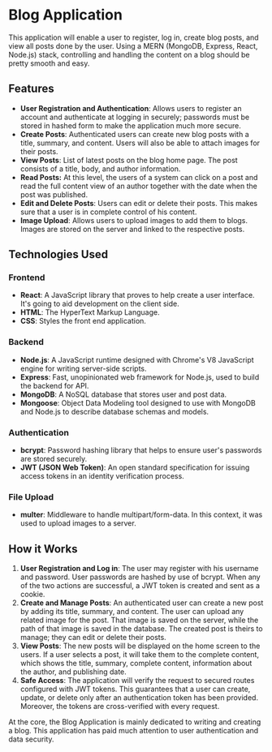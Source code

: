 # Blog Application

This application will enable a user to register, log in, create blog posts, and view all posts done by the user. Using a MERN (MongoDB, Express, React, Node.js) stack, controlling and handling the content on a blog should be pretty smooth and easy.

## Features

- **User Registration and Authentication**: Allows users to register an account and authenticate at logging in securely; passwords must be stored in hashed form to make the application much more secure.
- **Create Posts**: Authenticated users can create new blog posts with a title, summary, and content. Users will also be able to attach images for their posts.
- **View Posts**: List of latest posts on the blog home page. The post consists of a title, body, and author information.
- **Read Posts:** At this level, the users of a system can click on a post and read the full content view of an author together with the date when the post was published.
- **Edit and Delete Posts**: Users can edit or delete their posts. This makes sure that a user is in complete control of his content.
- **Image Upload**: Allows users to upload images to add them to blogs. Images are stored on the server and linked to the respective posts.

## Technologies Used

### Frontend

- **React**: A JavaScript library that proves to help create a user interface. It's going to aid development on the client side.
- **HTML**: The HyperText Markup Language.
- **CSS**: Styles the front end application.

### Backend

- **Node.js**: A JavaScript runtime designed with Chrome's V8 JavaScript engine for writing server-side scripts.
- **Express**: Fast, unopinionated web framework for Node.js, used to build the backend for API.
- **MongoDB**: A NoSQL database that stores user and post data.
- **Mongoose**: Object Data Modeling tool designed to use with MongoDB and Node.js to describe database schemas and models.

### Authentication

- **bcrypt**: Password hashing library that helps to ensure user's passwords are stored securely.
- **JWT (JSON Web Token)**: An open standard specification for issuing access tokens in an identity verification process.

### File Upload

- **multer**: Middleware to handle multipart/form-data. In this context, it was used to upload images to a server.

## How it Works

1. **User Registration and Log in**: The user may register with his username and password. User passwords are hashed by use of bcrypt. When any of the two actions are successful, a JWT token is created and sent as a cookie.
2. **Create and Manage Posts**: An authenticated user can create a new post by adding its title, summary, and content. The user can upload any related image for the post. That image is saved on the server, while the path of that image is saved in the database. The created post is theirs to manage; they can edit or delete their posts.
3. **View Posts**: The new posts will be displayed on the home screen to the users. If a user selects a post, it will take them to the complete content, which shows the title, summary, complete content, information about the author, and publishing date.
4. **Safe Access**: The application will verify the request to secured routes configured with JWT tokens. This guarantees that a user can create, update, or delete only after an authentication token has been provided. Moreover, the tokens are cross-verified with every request.

At the core, the Blog Application is mainly dedicated to writing and creating a blog. This application has paid much attention to user authentication and data security.
